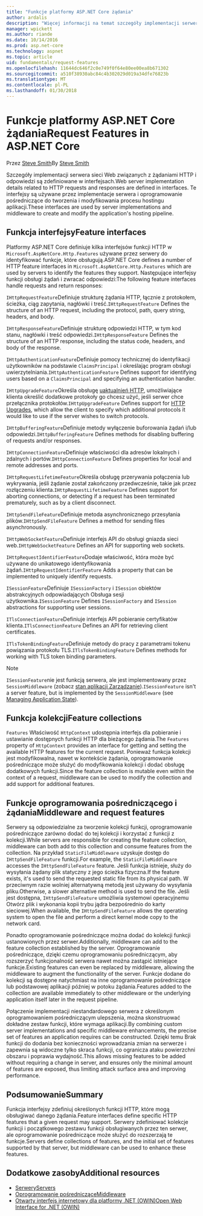 ```yaml
---
title: "Funkcje platformy ASP.NET Core żądania"
author: ardalis
description: "Więcej informacji na temat szczegóły implementacji serwera sieci web związanych z żądaniami HTTP i odpowiedzi, które są zdefiniowane w interfejsach dla platformy ASP.NET Core."
manager: wpickett
ms.author: riande
ms.date: 10/14/2016
ms.prod: asp.net-core
ms.technology: aspnet
ms.topic: article
uid: fundamentals/request-features
ms.openlocfilehash: 11644dc646f2c0e749f0f64e80ee00ea8b671302
ms.sourcegitcommit: a510f38930abc84c4b302029d019a34dfe76823b
ms.translationtype: MT
ms.contentlocale: pl-PL
ms.lasthandoff: 01/30/2018
---
```

# <a name="request-features-in-aspnet-core"></a><span data-ttu-id="60e97-103">Funkcje platformy ASP.NET Core żądania</span><span class="sxs-lookup"><span data-stu-id="60e97-103">Request Features in ASP.NET Core</span></span>

<span data-ttu-id="60e97-104">Przez [Steve Smith](https://ardalis.com/)</span><span class="sxs-lookup"><span data-stu-id="60e97-104">By [Steve Smith](https://ardalis.com/)</span></span>

<span data-ttu-id="60e97-105">Szczegóły implementacji serwera sieci Web związanych z żądaniami HTTP i odpowiedzi są zdefiniowane w interfejsach.</span><span class="sxs-lookup"><span data-stu-id="60e97-105">Web server implementation details related to HTTP requests and responses are defined in interfaces.</span></span> <span data-ttu-id="60e97-106">Te interfejsy są używane przez implementacje serwera i oprogramowanie pośredniczące do tworzenia i modyfikowania procesu hostingu aplikacji.</span><span class="sxs-lookup"><span data-stu-id="60e97-106">These interfaces are used by server implementations and middleware to create and modify the application's hosting pipeline.</span></span>

## <a name="feature-interfaces"></a><span data-ttu-id="60e97-107">Funkcja interfejsy</span><span class="sxs-lookup"><span data-stu-id="60e97-107">Feature interfaces</span></span>

<span data-ttu-id="60e97-108">Platformy ASP.NET Core definiuje kilka interfejsów funkcji HTTP w `Microsoft.AspNetCore.Http.Features` używane przez serwery do identyfikować funkcje, które obsługują.</span><span class="sxs-lookup"><span data-stu-id="60e97-108">ASP.NET Core defines a number of HTTP feature interfaces in `Microsoft.AspNetCore.Http.Features` which are used by servers to identify the features they support.</span></span> <span data-ttu-id="60e97-109">Następujące interfejsy funkcji obsługi żądań i zwracać odpowiedzi:</span><span class="sxs-lookup"><span data-stu-id="60e97-109">The following feature interfaces handle requests and return responses:</span></span>

<span data-ttu-id="60e97-110">`IHttpRequestFeature`Definiuje strukturę żądania HTTP, łącznie z protokołem, ścieżka, ciąg zapytania, nagłówki i treść.</span><span class="sxs-lookup"><span data-stu-id="60e97-110">`IHttpRequestFeature` Defines the structure of an HTTP request, including the protocol, path, query string, headers, and body.</span></span>

<span data-ttu-id="60e97-111">`IHttpResponseFeature`Definiuje strukturę odpowiedzi HTTP, w tym kod stanu, nagłówki i treść odpowiedzi.</span><span class="sxs-lookup"><span data-stu-id="60e97-111">`IHttpResponseFeature` Defines the structure of an HTTP response, including the status code, headers, and body of the response.</span></span>

<span data-ttu-id="60e97-112">`IHttpAuthenticationFeature`Definiuje pomocy technicznej do identyfikacji użytkowników na podstawie `ClaimsPrincipal` i określając program obsługi uwierzytelniania.</span><span class="sxs-lookup"><span data-stu-id="60e97-112">`IHttpAuthenticationFeature` Defines support for identifying users based on a `ClaimsPrincipal` and specifying an authentication handler.</span></span>

<span data-ttu-id="60e97-113">`IHttpUpgradeFeature`Określa obsługę [uaktualnień HTTP](https://tools.ietf.org/html/rfc2616.html#section-14.42), umożliwiające klienta określić dodatkowe protokoły go chcesz użyć, jeśli serwer chce przełącznika protokołów.</span><span class="sxs-lookup"><span data-stu-id="60e97-113">`IHttpUpgradeFeature` Defines support for [HTTP Upgrades](https://tools.ietf.org/html/rfc2616.html#section-14.42), which allow the client to specify which additional protocols it would like to use if the server wishes to switch protocols.</span></span>

<span data-ttu-id="60e97-114">`IHttpBufferingFeature`Definiuje metody wyłączenie buforowania żądań i/lub odpowiedzi.</span><span class="sxs-lookup"><span data-stu-id="60e97-114">`IHttpBufferingFeature` Defines methods for disabling buffering of requests and/or responses.</span></span>

<span data-ttu-id="60e97-115">`IHttpConnectionFeature`Definiuje właściwości dla adresów lokalnych i zdalnych i portów.</span><span class="sxs-lookup"><span data-stu-id="60e97-115">`IHttpConnectionFeature` Defines properties for local and remote addresses and ports.</span></span>

<span data-ttu-id="60e97-116">`IHttpRequestLifetimeFeature`Określa obsługę przerywania połączenia lub wykrywania, jeśli żądanie został zakończony przedwcześnie, takie jak przez rozłączeniu klienta.</span><span class="sxs-lookup"><span data-stu-id="60e97-116">`IHttpRequestLifetimeFeature` Defines support for aborting connections, or detecting if a request has been terminated prematurely, such as by a client disconnect.</span></span>

<span data-ttu-id="60e97-117">`IHttpSendFileFeature`Definiuje metoda asynchronicznego przesyłania plików.</span><span class="sxs-lookup"><span data-stu-id="60e97-117">`IHttpSendFileFeature` Defines a method for sending files asynchronously.</span></span>

<span data-ttu-id="60e97-118">`IHttpWebSocketFeature`Definiuje interfejs API do obsługi gniazda sieci web.</span><span class="sxs-lookup"><span data-stu-id="60e97-118">`IHttpWebSocketFeature` Defines an API for supporting web sockets.</span></span>

<span data-ttu-id="60e97-119">`IHttpRequestIdentifierFeature`Dodaje właściwość, która może być używane do unikatowego identyfikowania żądań.</span><span class="sxs-lookup"><span data-stu-id="60e97-119">`IHttpRequestIdentifierFeature` Adds a property that can be implemented to uniquely identify requests.</span></span>

<span data-ttu-id="60e97-120">`ISessionFeature`Definiuje `ISessionFactory` i `ISession` obiektów abstrakcyjnych odpowiadających Obsługa sesji użytkownika.</span><span class="sxs-lookup"><span data-stu-id="60e97-120">`ISessionFeature` Defines `ISessionFactory` and `ISession` abstractions for supporting user sessions.</span></span>

<span data-ttu-id="60e97-121">`ITlsConnectionFeature`Definiuje interfejs API pobieranie certyfikatów klienta.</span><span class="sxs-lookup"><span data-stu-id="60e97-121">`ITlsConnectionFeature` Defines an API for retrieving client certificates.</span></span>

<span data-ttu-id="60e97-122">`ITlsTokenBindingFeature`Definiuje metody do pracy z parametrami tokenu powiązania protokołu TLS.</span><span class="sxs-lookup"><span data-stu-id="60e97-122">`ITlsTokenBindingFeature` Defines methods for working with TLS token binding parameters.</span></span>

> [!NOTE]
> <span data-ttu-id="60e97-123">`ISessionFeature`nie jest funkcją serwera, ale jest implementowany przez `SessionMiddleware` (zobacz [stan aplikacji Zarządzanie](app-state.md)).</span><span class="sxs-lookup"><span data-stu-id="60e97-123">`ISessionFeature` isn't a server feature, but is implemented by the `SessionMiddleware` (see [Managing Application State](app-state.md)).</span></span>

## <a name="feature-collections"></a><span data-ttu-id="60e97-124">Funkcja kolekcji</span><span class="sxs-lookup"><span data-stu-id="60e97-124">Feature collections</span></span>

<span data-ttu-id="60e97-125">`Features` Właściwość `HttpContext` udostępnia interfejs dla pobieranie i ustawianie dostępnych funkcji HTTP dla bieżącego żądania.</span><span class="sxs-lookup"><span data-stu-id="60e97-125">The `Features` property of `HttpContext` provides an interface for getting and setting the available HTTP features for the current request.</span></span> <span data-ttu-id="60e97-126">Ponieważ funkcja kolekcji jest modyfikowalna, nawet w kontekście żądania, oprogramowanie pośredniczące może służyć do modyfikowania kolekcji i dodać obsługę dodatkowych funkcji.</span><span class="sxs-lookup"><span data-stu-id="60e97-126">Since the feature collection is mutable even within the context of a request, middleware can be used to modify the collection and add support for additional features.</span></span>

## <a name="middleware-and-request-features"></a><span data-ttu-id="60e97-127">Funkcje oprogramowania pośredniczącego i żądania</span><span class="sxs-lookup"><span data-stu-id="60e97-127">Middleware and request features</span></span>

<span data-ttu-id="60e97-128">Serwery są odpowiedzialne za tworzenie kolekcji funkcji, oprogramowanie pośredniczące zarówno dodać do tej kolekcji i korzystać z funkcji z kolekcji.</span><span class="sxs-lookup"><span data-stu-id="60e97-128">While servers are responsible for creating the feature collection, middleware can both add to this collection and consume features from the collection.</span></span> <span data-ttu-id="60e97-129">Na przykład `StaticFileMiddleware` uzyskuje dostęp do `IHttpSendFileFeature` funkcji.</span><span class="sxs-lookup"><span data-stu-id="60e97-129">For example, the `StaticFileMiddleware` accesses the `IHttpSendFileFeature` feature.</span></span> <span data-ttu-id="60e97-130">Jeśli funkcja istnieje, służy do wysyłania żądany plik statyczny z jego ścieżka fizyczna.</span><span class="sxs-lookup"><span data-stu-id="60e97-130">If the feature exists, it's used to send the requested static file from its physical path.</span></span> <span data-ttu-id="60e97-131">W przeciwnym razie wolniej alternatywną metodą jest używany do wysyłania pliku.</span><span class="sxs-lookup"><span data-stu-id="60e97-131">Otherwise, a slower alternative method is used to send the file.</span></span> <span data-ttu-id="60e97-132">Jeśli jest dostępna, `IHttpSendFileFeature` umożliwia systemowi operacyjnemu Otwórz plik i wykonania kopii trybu jądra bezpośrednio do karty sieciowej.</span><span class="sxs-lookup"><span data-stu-id="60e97-132">When available, the `IHttpSendFileFeature` allows the operating system to open the file and perform a direct kernel mode copy to the network card.</span></span>

<span data-ttu-id="60e97-133">Ponadto oprogramowanie pośredniczące można dodać do kolekcji funkcji ustanowionych przez serwer.</span><span class="sxs-lookup"><span data-stu-id="60e97-133">Additionally, middleware can add to the feature collection established by the server.</span></span> <span data-ttu-id="60e97-134">Oprogramowanie pośredniczące, dzięki czemu oprogramowaniu pośredniczącym, aby rozszerzyć funkcjonalność serwera nawet można zastąpić istniejące funkcje.</span><span class="sxs-lookup"><span data-stu-id="60e97-134">Existing features can even be replaced by middleware, allowing the middleware to augment the functionality of the server.</span></span> <span data-ttu-id="60e97-135">Funkcje dodane do kolekcji są dostępne natychmiast na inne oprogramowanie pośredniczące lub podstawowej aplikacji później w potoku żądania.</span><span class="sxs-lookup"><span data-stu-id="60e97-135">Features added to the collection are available immediately to other middleware or the underlying application itself later in the request pipeline.</span></span>

<span data-ttu-id="60e97-136">Połączenie implementacji niestandardowego serwera z określonym oprogramowaniem pośredniczącym ulepszenia, można skonstruować dokładne zestaw funkcji, które wymaga aplikacji.</span><span class="sxs-lookup"><span data-stu-id="60e97-136">By combining custom server implementations and specific middleware enhancements, the precise set of features an application requires can be constructed.</span></span> <span data-ttu-id="60e97-137">Dzięki temu Brak funkcji do dodania bez konieczności wprowadzania zmian na serwerze i zapewnia są widoczne tylko skraca funkcji, co ogranicza ataku powierzchni obszaru i poprawia wydajność.</span><span class="sxs-lookup"><span data-stu-id="60e97-137">This allows missing features to be added without requiring a change in server, and ensures only the minimal amount of features are exposed, thus limiting attack surface area and improving performance.</span></span>

## <a name="summary"></a><span data-ttu-id="60e97-138">Podsumowanie</span><span class="sxs-lookup"><span data-stu-id="60e97-138">Summary</span></span>

<span data-ttu-id="60e97-139">Funkcja interfejsy zdefiniuj określonych funkcji HTTP, które mogą obsługiwać danego żądania.</span><span class="sxs-lookup"><span data-stu-id="60e97-139">Feature interfaces define specific HTTP features that a given request may support.</span></span> <span data-ttu-id="60e97-140">Serwery zdefiniować kolekcje funkcji i początkowego zestawu funkcji obsługiwanych przez ten serwer, ale oprogramowanie pośredniczące może służyć do rozszerzają te funkcje.</span><span class="sxs-lookup"><span data-stu-id="60e97-140">Servers define collections of features, and the initial set of features supported by that server, but middleware can be used to enhance these features.</span></span>

## <a name="additional-resources"></a><span data-ttu-id="60e97-141">Dodatkowe zasoby</span><span class="sxs-lookup"><span data-stu-id="60e97-141">Additional resources</span></span>

* [<span data-ttu-id="60e97-142">Serwery</span><span class="sxs-lookup"><span data-stu-id="60e97-142">Servers</span></span>](xref:fundamentals/servers/index)
* [<span data-ttu-id="60e97-143">Oprogramowanie pośredniczące</span><span class="sxs-lookup"><span data-stu-id="60e97-143">Middleware</span></span>](xref:fundamentals/middleware)
* [<span data-ttu-id="60e97-144">Otwarty interfejs internetowy dla platformy .NET (OWIN)</span><span class="sxs-lookup"><span data-stu-id="60e97-144">Open Web Interface for .NET (OWIN)</span></span>](xref:fundamentals/owin)
